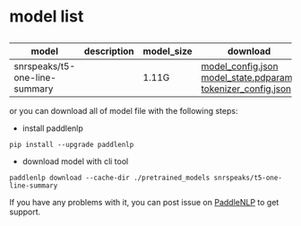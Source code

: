 #  model list

##  

| model  | description | model_size  | download         |
| --- | --- | --- | --- |
|snrspeaks/t5-one-line-summary|  | 1.11G | [model_config.json](https://bj.bcebos.com/paddlenlp/models/community/snrspeaks/t5-one-line-summary/model_config.json)<br>[model_state.pdparams](https://bj.bcebos.com/paddlenlp/models/community/snrspeaks/t5-one-line-summary/model_state.pdparams)<br>[tokenizer_config.json](https://bj.bcebos.com/paddlenlp/models/community/snrspeaks/t5-one-line-summary/tokenizer_config.json) |

or you can download all of model file with the following steps:

* install paddlenlp

```shell
pip install --upgrade paddlenlp
```

* download model with cli tool

```shell
paddlenlp download --cache-dir ./pretrained_models snrspeaks/t5-one-line-summary
```

If you have any problems with it, you can post issue on [PaddleNLP](https://github.com/PaddlePaddle/PaddleNLP) to get support.

